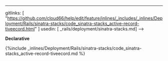 ---
gitlinks: [ "https://github.com/cloud66/help/edit/feature/inlines/_includes/_inlines/Deployment/Rails/sinatra-stacks/code_sinatra-stacks_active-record-tiveecord.html" ]
 usedin: [ _rails/deployment/sinatra-stacks.md] -->

**Declarative**

{%include _inlines/Deployment/Rails/sinatra-stacks/code_sinatra-stacks_active-record-tiveecord.md %}




